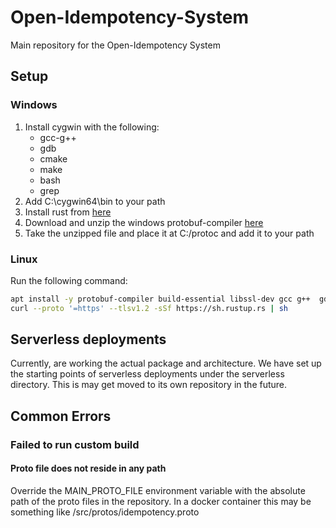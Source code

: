 # Open-Idempotency-System
Main repository for the Open-Idempotency System 

## Setup

### Windows

1. Install cygwin with the following:
    - gcc-g++
    - gdb
    - cmake
    - make
    - bash
    - grep
2. Add C:\cygwin64\bin to your path
3. Install rust from [here](https://www.rust-lang.org/tools/install)
4. Download and unzip the windows protobuf-compiler [here](https://github.com/protocolbuffers/protobuf/releases/)
5. Take the unzipped file and place it at C:/protoc and add it to your path

### Linux

Run the following command:
```bash
apt install -y protobuf-compiler build-essential libssl-dev gcc g++  gdb ninja-build valgrind cmake libprotobuf-dev &&
curl --proto '=https' --tlsv1.2 -sSf https://sh.rustup.rs | sh
```

## Serverless deployments

Currently, are working the actual package and architecture.
We have set up the starting points of serverless deployments under the serverless directory.
This is may get moved to its own repository in the future.

## Common Errors

### Failed to run custom build 

#### Proto file does not reside in any path
   Override the MAIN_PROTO_FILE environment variable with the absolute path of the proto files in the repository.
In a docker container this may be something like /src/protos/idempotency.proto
